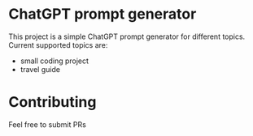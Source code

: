 # ChatGPT prompt generator
This project is a simple ChatGPT prompt generator for different topics.
Current supported topics are:

- small coding project
- travel guide

# Contributing
Feel free to submit PRs